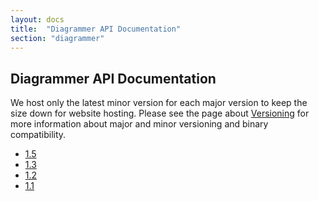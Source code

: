 ```yaml
---
layout: docs
title:  "Diagrammer API Documentation"
section: "diagrammer"
---
```


## Diagrammer API Documentation

We host only the latest minor version for each major version to keep the size down for website hosting.
Please see the page about [Versioning](../../chisel3/docs/appendix/versioning.html) for more information about major and minor versioning and binary compatibility.

* [1.5](1.5/)
* [1.3](1.3/)
* [1.2](1.2/)
* [1.1](1.1/)


